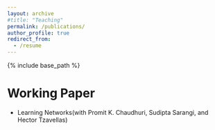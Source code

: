```yaml
---
layout: archive
#title: "Teaching"
permalink: /publications/
author_profile: true
redirect_from:
  - /resume
---
```


{% include base_path %}

Working Paper
======
* Learning Networks(with Promit K. Chaudhuri, Sudipta Sarangi, and Hector Tzavellas)
